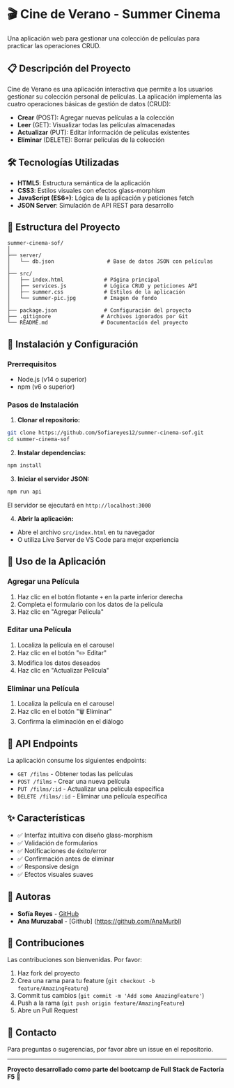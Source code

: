# 🎬 Cine de Verano - Summer Cinema

Una aplicación web para gestionar una colección de películas para practicar las operaciones CRUD.

## 📋 Descripción del Proyecto

Cine de Verano es una aplicación interactiva que permite a los usuarios gestionar su colección personal de películas. La aplicación implementa las cuatro operaciones básicas de gestión de datos (CRUD):

- **Crear** (POST): Agregar nuevas películas a la colección
- **Leer** (GET): Visualizar todas las películas almacenadas
- **Actualizar** (PUT): Editar información de películas existentes
- **Eliminar** (DELETE): Borrar películas de la colección

## 🛠️ Tecnologías Utilizadas

- **HTML5**: Estructura semántica de la aplicación
- **CSS3**: Estilos visuales con efectos glass-morphism
- **JavaScript (ES6+)**: Lógica de la aplicación y peticiones fetch
- **JSON Server**: Simulación de API REST para desarrollo

## 📁 Estructura del Proyecto

```
summer-cinema-sof/
│
├── server/
│   └── db.json                 # Base de datos JSON con películas
│
├── src/
│   ├── index.html             # Página principal
│   ├── services.js            # Lógica CRUD y peticiones API
│   ├── summer.css             # Estilos de la aplicación
│   └── summer-pic.jpg         # Imagen de fondo
│
├── package.json               # Configuración del proyecto
├── .gitignore                # Archivos ignorados por Git
└── README.md                 # Documentación del proyecto
```

## 🚀 Instalación y Configuración

### Prerrequisitos

- Node.js (v14 o superior)
- npm (v6 o superior)

### Pasos de Instalación

1. **Clonar el repositorio:**
```bash
git clone https://github.com/Sofiareyes12/summer-cinema-sof.git
cd summer-cinema-sof
```

2. **Instalar dependencias:**
```bash
npm install
```

3. **Iniciar el servidor JSON:**
```bash
npm run api
```

El servidor se ejecutará en `http://localhost:3000`

4. **Abrir la aplicación:**
- Abre el archivo `src/index.html` en tu navegador
- O utiliza Live Server de VS Code para mejor experiencia

## 📖 Uso de la Aplicación

### Agregar una Película
1. Haz clic en el botón flotante `+` en la parte inferior derecha
2. Completa el formulario con los datos de la película
3. Haz clic en "Agregar Película"

### Editar una Película
1. Localiza la película en el carousel
2. Haz clic en el botón "✏️ Editar"
3. Modifica los datos deseados
4. Haz clic en "Actualizar Película"

### Eliminar una Película
1. Localiza la película en el carousel
2. Haz clic en el botón "🗑️ Eliminar"
3. Confirma la eliminación en el diálogo

## 🔧 API Endpoints

La aplicación consume los siguientes endpoints:

- `GET /films` - Obtener todas las películas
- `POST /films` - Crear una nueva película
- `PUT /films/:id` - Actualizar una película específica
- `DELETE /films/:id` - Eliminar una película específica

## ✨ Características

- ✅ Interfaz intuitiva con diseño glass-morphism
- ✅ Validación de formularios
- ✅ Notificaciones de éxito/error
- ✅ Confirmación antes de eliminar
- ✅ Responsive design
- ✅ Efectos visuales suaves

## 👥 Autoras

- **Sofía Reyes** - [GitHub](https://github.com/Sofiareyes12)
- **Ana Muruzabal** - [Github] (https://github.com/AnaMurbl)

## 🤝 Contribuciones

Las contribuciones son bienvenidas. Por favor:

1. Haz fork del proyecto
2. Crea una rama para tu feature (`git checkout -b feature/AmazingFeature`)
3. Commit tus cambios (`git commit -m 'Add some AmazingFeature'`)
4. Push a la rama (`git push origin feature/AmazingFeature`)
5. Abre un Pull Request

## 📧 Contacto

Para preguntas o sugerencias, por favor abre un issue en el repositorio.

---

**Proyecto desarrollado como parte del bootcamp de Full Stack de Factoría F5** 🚀
